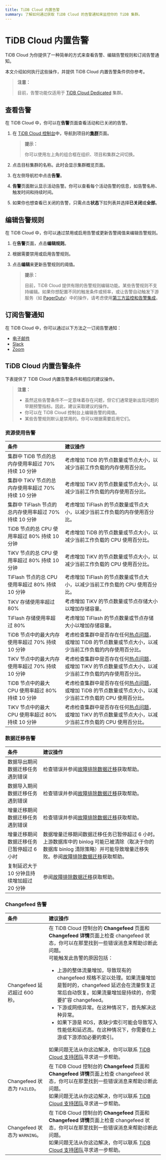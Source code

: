 ```yaml
---
title: TiDB Cloud 内置告警
summary: 了解如何通过获取 TiDB Cloud 的告警通知来监控你的 TiDB 集群。
---
```


# TiDB Cloud 内置告警

TiDB Cloud 为你提供了一种简单的方式来查看告警、编辑告警规则和订阅告警通知。

本文介绍如何执行这些操作，并提供 TiDB Cloud 内置告警条件供你参考。

> **注意：**
>
> 目前，告警功能仅适用于 [TiDB Cloud Dedicated](/tidb-cloud/select-cluster-tier.md#tidb-cloud-dedicated) 集群。

## 查看告警

在 TiDB Cloud 中，你可以在**告警**页面查看活动和已关闭的告警。

1. 在 [TiDB Cloud 控制台](https://tidbcloud.com/)中，导航到项目的[**集群**](https://tidbcloud.com/project/clusters)页面。

    > **提示：**
    >
    > 你可以使用左上角的组合框在组织、项目和集群之间切换。

2. 点击目标集群的名称。此时会显示集群概览页面。
3. 在左侧导航栏中点击**告警**。
4. **告警**页面默认显示活动告警。你可以查看每个活动告警的信息，如告警名称、触发时间和持续时间。
5. 如果你也想查看已关闭的告警，只需点击**状态**下拉列表并选择**已关闭**或**全部**。

## 编辑告警规则

在 TiDB Cloud 中，你可以通过禁用或启用告警或更新告警阈值来编辑告警规则。

1. 在**告警**页面，点击**编辑规则**。
2. 根据需要禁用或启用告警规则。
3. 点击**编辑**来更新告警规则的阈值。

    > **提示：**
    >
    > 目前，TiDB Cloud 提供有限的告警规则编辑功能。某些告警规则不支持编辑。如果你想配置不同的触发条件或频率，或让告警自动触发下游服务（如 [PagerDuty](https://www.pagerduty.com/docs/guides/datadog-integration-guide/)）中的操作，请考虑使用[第三方监控和告警集成](/tidb-cloud/third-party-monitoring-integrations.md)。

## 订阅告警通知

在 TiDB Cloud 中，你可以通过以下方法之一订阅告警通知：

- [电子邮件](/tidb-cloud/monitor-alert-email.md)
- [Slack](/tidb-cloud/monitor-alert-slack.md)
- [Zoom](/tidb-cloud/monitor-alert-zoom.md)

## TiDB Cloud 内置告警条件

下表提供了 TiDB Cloud 内置告警条件和相应的建议操作。

> **注意：**
>
> - 虽然这些告警条件不一定意味着存在问题，但它们通常是新出现问题的早期预警指标。因此，建议采取建议的操作。
> - 你可以在 TiDB Cloud 控制台上编辑告警的阈值。
> - 某些告警规则默认是禁用的。你可以根据需要启用它们。

### 资源使用告警

| 条件 | 建议操作 |
|:--- |:--- |
| 集群中 TiDB 节点的总内存使用率超过 70% 持续 10 分钟 | 考虑增加 TiDB 的节点数量或节点大小，以减少当前工作负载的内存使用百分比。|
| 集群中 TiKV 节点的总内存使用率超过 70% 持续 10 分钟 | 考虑增加 TiKV 的节点数量或节点大小，以减少当前工作负载的内存使用百分比。 |
| 集群中 TiFlash 节点的总内存使用率超过 70% 持续 10 分钟 | 考虑增加 TiFlash 的节点数量或节点大小，以减少当前工作负载的内存使用百分比。 |
| TiDB 节点的总 CPU 使用率超过 80% 持续 10 分钟 | 考虑增加 TiDB 的节点数量或节点大小，以减少当前工作负载的 CPU 使用百分比。|
| TiKV 节点的总 CPU 使用率超过 80% 持续 10 分钟 | 考虑增加 TiKV 的节点数量或节点大小，以减少当前工作负载的 CPU 使用百分比。 |
| TiFlash 节点的总 CPU 使用率超过 80% 持续 10 分钟 | 考虑增加 TiFlash 的节点数量或节点大小，以减少当前工作负载的 CPU 使用百分比。 |
| TiKV 存储使用率超过 80% | 考虑增加 TiKV 的节点数量或节点存储大小以增加存储容量。 |
| TiFlash 存储使用率超过 80% | 考虑增加 TiFlash 的节点数量或节点存储大小以增加存储容量。 |
| TiDB 节点中的最大内存使用率超过 70% 持续 10 分钟 | 考虑检查集群中是否存在任何[热点问题](/tidb-cloud/tidb-cloud-sql-tuning-overview.md#hotspot-issues)，或增加 TiDB 的节点数量或节点大小，以减少当前工作负载的内存使用百分比。 |
| TiKV 节点中的最大内存使用率超过 70% 持续 10 分钟 | 考虑检查集群中是否存在任何[热点问题](/tidb-cloud/tidb-cloud-sql-tuning-overview.md#hotspot-issues)，或增加 TiKV 的节点数量或节点大小，以减少当前工作负载的内存使用百分比。 |
| TiDB 节点中的最大 CPU 使用率超过 80% 持续 10 分钟 | 考虑检查集群中是否存在任何[热点问题](/tidb-cloud/tidb-cloud-sql-tuning-overview.md#hotspot-issues)，或增加 TiDB 的节点数量或节点大小，以减少当前工作负载的 CPU 使用百分比。 |
| TiKV 节点中的最大 CPU 使用率超过 80% 持续 10 分钟 | 考虑检查集群中是否存在任何[热点问题](/tidb-cloud/tidb-cloud-sql-tuning-overview.md#hotspot-issues)，或增加 TiKV 的节点数量或节点大小，以减少当前工作负载的 CPU 使用百分比。 |

### 数据迁移告警

| 条件 | 建议操作 |
|:--- |:--- |
| 数据导出期间数据迁移任务遇到错误 | 检查错误并参阅[故障排除数据迁移](/tidb-cloud/tidb-cloud-dm-precheck-and-troubleshooting.md#migration-errors-and-solutions)获取帮助。 |
| 数据导入期间数据迁移任务遇到错误 | 检查错误并参阅[故障排除数据迁移](/tidb-cloud/tidb-cloud-dm-precheck-and-troubleshooting.md#migration-errors-and-solutions)获取帮助。 |
| 增量迁移期间数据迁移任务遇到错误 | 检查错误并参阅[故障排除数据迁移](/tidb-cloud/tidb-cloud-dm-precheck-and-troubleshooting.md#migration-errors-and-solutions)获取帮助。 |
| 增量迁移期间数据迁移任务已暂停超过 6 小时 | 数据增量迁移期间数据迁移任务已暂停超过 6 小时。上游数据库中的 binlog 可能已被清除（取决于你的数据库 binlog 清除策略）并可能导致增量迁移失败。参阅[故障排除数据迁移](/tidb-cloud/tidb-cloud-dm-precheck-and-troubleshooting.md#migration-errors-and-solutions)获取帮助。 |
| 复制延迟大于 10 分钟且持续增加超过 20 分钟 | 参阅[故障排除数据迁移](/tidb-cloud/tidb-cloud-dm-precheck-and-troubleshooting.md#migration-errors-and-solutions)获取帮助。 |

### Changefeed 告警

| 条件                                   | 建议操作                                                                                                                                                                                                                                                                                                                                                                                                                                                                                                                                                                                                                                                                                                                                                                                                                                                                                                                                                                                                       |
|:--------------------------------------------|:---------------------------------------------------------------------------------------------------------------------------------------------------------------------------------------------------------------------------------------------------------------------------------------------------------------------------------------------------------------------------------------------------------------------------------------------------------------------------------------------------------------------------------------------------------------------------------------------------------------------------------------------------------------------------------------------------------------------------------------------------------------------------------------------------------------------------------------------------------------------------------------------------------------------------------------------------------------------------------------------------------|
| Changefeed 延迟超过 600 秒。 | 在 TiDB Cloud 控制台的 **Changefeed** 页面和 **Changefeed 详情**页面上检查 changefeed 状态，你可以在那里找到一些错误消息来帮助诊断此问题。<br/> 可能触发此告警的原因包括：<ul><li>上游的整体流量增加，导致现有的 changefeed 规格不足以处理。如果流量增加是暂时的，changefeed 延迟会在流量恢复正常后自动恢复。如果流量增加是持续的，你需要扩容 changefeed。</li><li>下游或网络异常。在这种情况下，首先解决这种异常。</li><li>如果下游是 RDS，表缺少索引可能会导致写入性能低和延迟高。在这种情况下，你需要在上游或下游添加必要的索引。</li></ul>如果问题无法从你这边解决，你可以联系 [TiDB Cloud 支持团队](/tidb-cloud/tidb-cloud-support.md)寻求进一步帮助。 |
| Changefeed 状态为 `FAILED`。                 | 在 TiDB Cloud 控制台的 **Changefeed** 页面和 **Changefeed 详情**页面上检查 changefeed 状态，你可以在那里找到一些错误消息来帮助诊断此问题。<br/> 如果问题无法从你这边解决，你可以联系 [TiDB Cloud 支持团队](/tidb-cloud/tidb-cloud-support.md)寻求进一步帮助。                                                                                                                                                                                                                                                                                                                                                                                                                                                                                                                                                                                                                                                                                                              |
| Changefeed 状态为 `WARNING`。              | 在 TiDB Cloud 控制台的 **Changefeed** 页面和 **Changefeed 详情**页面上检查 changefeed 状态，你可以在那里找到一些错误消息来帮助诊断此问题。<br/> 如果问题无法从你这边解决，你可以联系 [TiDB Cloud 支持团队](/tidb-cloud/tidb-cloud-support.md)寻求进一步帮助。                                                                                                                                                                                                                                                                                                                                                                                                                                                                                                                                                                                                                                                                                                              |
